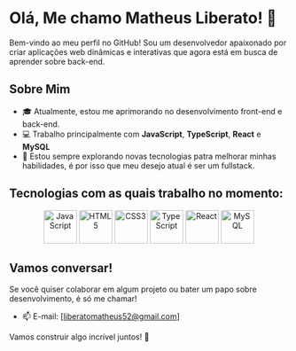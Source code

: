 # Olá, Me chamo Matheus Liberato! 👋

Bem-vindo ao meu perfil no GitHub! Sou um desenvolvedor apaixonado por criar aplicações web dinâmicas e interativas que agora está em busca de aprender sobre back-end.

## Sobre Mim

- 🎓 Atualmente, estou me aprimorando no desenvolvimento front-end e back-end.
- 💻 Trabalho principalmente com **JavaScript**, **TypeScript**, **React** e **MySQL**
- 🚀 Estou sempre explorando novas tecnologias patra melhorar minhas habilidades, é por isso que meu desejo atual é ser um fullstack. 

## Tecnologias com as quais trabalho no momento:

<p align="center">
  <img src="https://cdn.jsdelivr.net/gh/devicons/devicon/icons/javascript/javascript-original.svg" alt="JavaScript" width="60" height="60"/>
  <img src="https://cdn.jsdelivr.net/gh/devicons/devicon/icons/html5/html5-original-wordmark.svg" alt="HTML5" width="60" height="60"/>
  <img src="https://cdn.jsdelivr.net/gh/devicons/devicon/icons/css3/css3-original-wordmark.svg" alt="CSS3" width="60" height="60"/>
  <img src="https://cdn.jsdelivr.net/gh/devicons/devicon/icons/typescript/typescript-original.svg" alt="TypeScript" width="60" height="60"/>
  <img src="https://cdn.jsdelivr.net/gh/devicons/devicon/icons/react/react-original-wordmark.svg" alt="React" width="60" height="60"/>
  <img src="https://cdn.jsdelivr.net/gh/devicons/devicon/icons/mysql/mysql-original-wordmark.svg" alt="MySQL" width="60" height="60"/>
</p>

## Vamos conversar!

Se você quiser colaborar em algum projeto ou bater um papo sobre desenvolvimento, é só me chamar!

- 📫 E-mail: [liberatomatheus52@gmail.com]


Vamos construir algo incrível juntos! 🚀
